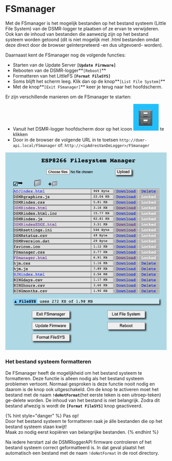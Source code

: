 # FSmanager

Met de FSmanager is het mogelijk bestanden op het bestand systeem \(Little File System\) van de DSMR-logger te plaatsen of ze ervan te verwijderen. Ook kan de inhoud van bestanden die aanwezig zijn op het bestand systeem worden getoond \(dit is niet mogelijk met .html bestanden omdat deze direct door de browser geïnterpreteerd -en dus uitgevoerd- worden\).

Daarnaast kent de FSmanager nog de volgende functies:

* Starten van de Update Server    **`[Update Firmware]`**
* Rebooten van de DSMR-logger**`[Reboot]`**
* Formatteren van het LittleFS   **`[Format FileSYS]`**
* Soms blijft het scherm leeg. Klik dan op de knop**`[List File System]`**
* Met de knop**`[Exit FSmanager]`** keer je terug naar het hoofdscherm.

Er zijn verschillende manieren om de FSmanager te starten:

* Vanuit het DSMR-logger hoofdscherm door op het icoon ![](.gitbook/assets/fsmanagericoon.png) te klikken
* Door in de browser de volgende URL in te toetsen           `http://dsmr-api.local/FSmanager` of:          `http://<ipAdresVanDeLogger>/FSmanager`

![](.gitbook/assets/screenshot-2021-06-09-at-14.03.47.png)

### Het bestand systeem formatteren

De FSmanager heeft de mogelijkheid om het bestand systeem te formatteren. Deze functie is alleen nodig als het bestand systeem problemen vertoont. Normaal gesproken is deze functie nooit nodig en daarom is de knop ook uitgeschakeld. Om de knop te activeren moet het bestand met de  naam **`!doNotFormat`**\(het eerste teken is een uitroep-teken\) ge-delete worden. De inhoud van het bestand is niet belangrijk. Zodra dit bestand afwezig is wordt de **`[Format FileSYS]`** knop geactiveerd.

{% hint style="danger" %}
Pas op!  
Door het bestand systeem te formatteren raak je álle bestanden die op het bestand systeem staan kwijt!  
Maak zo nodig eerst kopiëren van belangrijke bestanden.
{% endhint %}

Na iedere herstart zal de DSMRloggerAPI firmware controleren of het bestand systeem correct geformatteerd is. In dat geval plaatst het automatisch een bestand met de naam `!doNotFormat` in de root directory.

